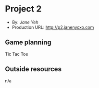 # Project 2
+ By: *Jane Yeh*
+ Production URL: <http://p2.janenycxo.com>

## Game planning
Tic Tac Toe

## Outside resources
n/a
